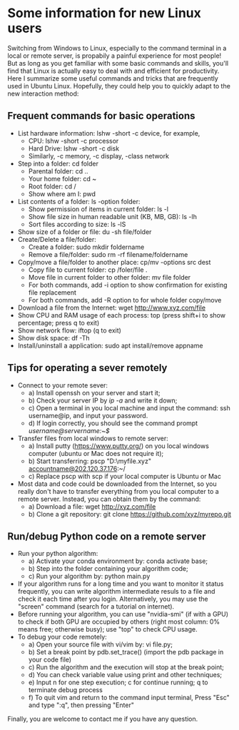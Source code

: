 # Some information for new Linux users

Switching from Windows to Linux, especially to the command terminal in a local or remote server, is propabily a painful experience for most people! But as long as you get familiar with some basic commands and skills, you'll find that Linux is actually easy to deal with and efficient for productivity.  Here I summarize some useful commands and tricks that are frequently used in Ubuntu Linux. Hopefully, they could help you to quickly adapt to the new interaction method:
## Frequent commands for basic operations
 * List hardware information: lshw -short -c device, for example,
   - CPU: lshw -short -c processor
   - Hard Drive: lshw -short -c disk
   - Similarly, -c memory, -c display, -class network
 * Step into a folder: cd folder
   - Parental folder: cd ..
   - Your home folder: cd ~ 
   - Root folder: cd /
   - Show where am I: pwd
 * List contents of a folder: ls -option folder: 
   - Show permission of items in current folder: ls -l
   - Show file size in human readable unit (KB, MB, GB): ls -lh
   - Sort files according to size: ls -lS
 * Show size of a folder or file: du -sh file/folder
 * Create/Delete a file/folder: 
   - Create a folder: sudo mkdir foldername
   - Remove a file/folder: sudo rm -rf filename/foldername
 * Copy/move a file/folder to another place: cp/mv -options src dest 
   - Copy file to current folder: cp /foler/file .
   - Move file in current folder to other folder: mv file folder
   - For both commands, add -i option to show confirmation for existing file replacement
   - For both commands, add -R option to for whole folder copy/move
  * Download a file from the Internet: wget http://www.xyz.com/file
  * Show CPU and RAM usage of each process: top (press shift+i to show percentage; press q to exit)
  * Show network flow: iftop (q to exit)
  * Show disk space: df -Th
  * Install/uninstall a application: sudo apt install/remove appname

## Tips for operating a sever remotely
* Connect to your remote sever: 
  - a) Install openssh on your server and start it;
  - b) Check your server IP by *ip -a* and write it down;
  - c) Open a terminal in you local machine and input the command: ssh username@ip, and input your password. 
  - d) If login correctly, you should see the command prompt _username@servername:~$_
* Transfer files from local windows to remote server: 
  - a) Install putty (https://www.putty.org/) on you local windows computer (ubuntu or Mac does not require it); 
  - b) Start transferring: pscp "D:\myfile.xyz" accountname@202.120.37.176:~/  
  - c) Replace pscp with scp if your local computer is Ubuntu or Mac
* Most data and code could be downloaded from the Internet, so you really don't have to transfer everything from you local computer to a remote server. Instead, you can obtain them by the command: 
  - a) Download a file: wget http://xyz.com/file 
  - b) Clone a git repository: git clone https://github.com/xyz/myrepo.git
  
## Run/debug Python code on a remote server
* Run your python algorithm: 
  - a) Activate your conda environment by: conda activate base; 
  - b) Step into the folder containing your algorithm code; 
  - c) Run your algorithm by: python main.py
* If your algorithm runs for a long time and you want to monitor it status frequently, you can write algorithm intermediate resuls to a file and check it each time after you login. Alternatively, you may use the "screen" command (search for a tutorial on internet).
* Before running your algorithm, you can use "nvidia-smi" (if with a GPU) to check if both GPU are occupied by others (right most column: 0% means free; otherwise busy); use "top" to check CPU usage.
* To debug your code remotely:
  - a) Open your source file with vi/vim by: vi file.py; 
  - b) Set a break point by pdb.set_trace() (import the pdb package in your code file)
  - c) Run the algorithm and the execution will stop at the break point;
  - d) You can check variable value using print and other techniques;
  - e) Input n for one step execution; c for continue running; q to terminate debug process
  - f) To quit vim and return to the command input terminal, Press "Esc" and type ":q", then pressing "Enter"
 
Finally, you are welcome to contact me if you have any question.


